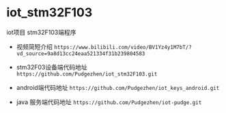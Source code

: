 # iot_stm32F103
iot项目  stm32F103端程序

* 视频简短介绍
`https://www.bilibili.com/video/BV1Yz4y1M7bT/?vd_source=9a8d13cc24eaa521334f31b239804583`

* stm32F03设备端代码地址
  `https://github.com/Pudgezhen/iot_stm32F103.git`
* android端代码地址
  `https://github.com/Pudgezhen/iot_keys_android.git`
* java 服务端代码地址
  `https://github.com/Pudgezhen/iot-pudge.git`

